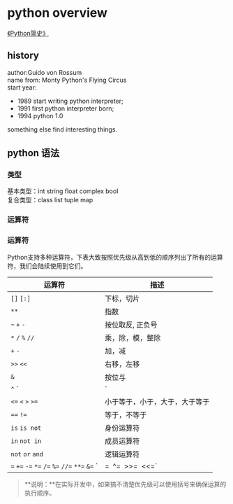# python overview  
[《Python简史》](http://www.cnblogs.com/vamei/archive/2013/02/06/2892628.html)
## history  
author:Guido von Rossum  
name from: Monty Python's Flying Circus   
start year:   
- 1989 start writing python interpreter;   
- 1991 first python interpreter born;
- 1994 python 1.0

something else find interesting things.

## python 语法  
### 类型
基本类型：int string float complex bool  
复合类型：class list tuple map
###  运算符  
### 运算符

Python支持多种运算符，下表大致按照优先级从高到低的顺序列出了所有的运算符，我们会陆续使用到它们。

| 运算符                                                       | 描述                           |
| ------------------------------------------------------------ | ------------------------------ |
| `[]` `[:]`                                                   | 下标，切片                     |
| `**`                                                         | 指数                           |
| `~` `+` `-`                                                  | 按位取反, 正负号               |
| `*` `/` `%` `//`                                             | 乘，除，模，整除               |
| `+` `-`                                                      | 加，减                         |
| `>>` `<<`                                                    | 右移，左移                     |
| `&`                                                          | 按位与                         |
| `^` `|`                                                      | 按位异或，按位或               |
| `<=` `<` `>` `>=`                                            | 小于等于，小于，大于，大于等于 |
| `==` `!=`                                                    | 等于，不等于                   |
| `is`  `is not`                                               | 身份运算符                     |
| `in` `not in`                                                | 成员运算符                     |
| `not` `or` `and`                                             | 逻辑运算符                     |
| `=` `+=` `-=` `*=` `/=` `%=` `//=` `**=` `&=` `|=` `^=` `>>=` `<<=` | （复合）赋值运算符             |

>**说明：**在实际开发中，如果搞不清楚优先级可以使用括号来确保运算的执行顺序。